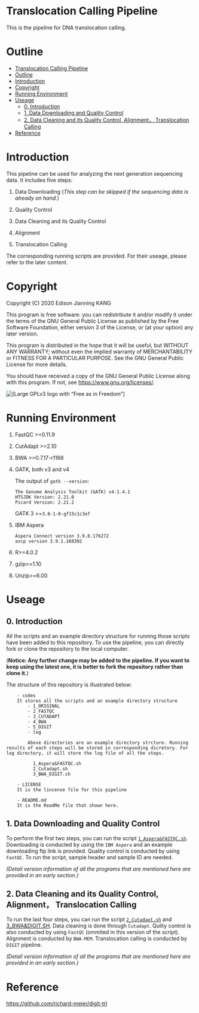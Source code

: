 # Translocation Calling Pipeline

This is the pipeline for DNA translocation calling. 

# Outline

<!-- TOC -->

- [Translocation Calling Pipeline](#translocation-calling-pipeline)
- [Outline](#outline)
- [Introduction](#introduction)
- [Copyright](#copyright)
- [Running Environment](#running-environment)
- [Useage](#useage)
    - [0. Introduction](#0-introduction)
    - [1. Data Downloading and Quality Control](#1-data-downloading-and-quality-control)
    - [2. Data Cleaning and its Quality Control, Alignment， Translocation Calling](#2-data-cleaning-and-its-quality-control-alignment-translocation-calling)
- [Reference](#reference)

<!-- /TOC -->

# Introduction

This pipeline can be used for analyzing the next generation sequencing data. It includes five steps:
1. Data Downloading (*This step can be skipped if the sequencing data is already on hand.*)

2. Quality Control

3. Data Cleaning and its Quality Control

4. Alignment

5. Translocation Calling

The corresponding running scripts are provided. For their useage, please refer to the later content.

# Copyright

Copyright (C) 2020 Edison Jianning KANG

This program is free software: you can redistribute it and/or modify it under the terms of the GNU General Public License as published by the Free Software Foundation, either version 3 of the License, or (at your option) any later version.

This program is distributed in the hope that it will be useful, but WITHOUT ANY WARRANTY; without even the implied warranty of MERCHANTABILITY or FITNESS FOR A PARTICULAR PURPOSE.  See the GNU General Public License for more details.

You should have received a copy of the GNU General Public License along with this program.  If not, see <https://www.gnu.org/licenses/>.

![ [Large GPLv3 logo with “Free as in Freedom”] ](https://www.gnu.org/graphics/gplv3-with-text-136x68.png)

# Running Environment

1. FastQC >=0.11.9

2. CutAdapt >=2.10

3. BWA >=0.7.17-r1188

4. GATK, both v3 and v4

   The output of `gatk --version`:

   ```
   The Genome Analysis Toolkit (GATK) v4.1.4.1
   HTSJDK Version: 2.21.0
   Picard Version: 2.21.2
   ```

   GATK 3 >=`3.8-1-0-gf15c1c3ef`

5. IBM Aspera

    ```
    Aspera Connect version 3.9.8.176272
    ascp version 3.9.1.168302
    ```
    
6. R>=4.0.2

7. gzip>=1.10

8. Unzip>=6.00

# Useage
## 0. Introduction
All the scripts and an example directory structure for running those scripts have been added to this repository. To use the pipeline, you can directly fork or clone the repository to the local computer. 

(**Notice: Any further change may be added to the pipeline. If you want to keep using the latest one, it is better to fork the repository rather than clone it.**)

The structure of this repository is illustrated below:
```
    - codes
    It stores all the scripts and an example directory structure
        - 1_ORIGINAL
        - 2_FASTQC
        - 3_CUTADAPT
        - 4_BWA
        - 5_DIGIT
        - log

        Above directories are an example directory strcture. Running results of each steps will be stored in corresponding dicretory. For log directory, it will store the log file of all the steps.

          1_Aspera&FASTQC.sh
          2_Cutadapt.sh
          3_BWA_DIGIT.sh

    - LICENSE
    It is the lincense file for this pipeline

    - README.md
    It is the ReadMe file that shown here.
```

## 1. Data Downloading and Quality Control
To perform the first two steps, you can run the script [`1_Aspera&FASTQC.sh`](https://github.com/Edison19991109/translocation_calling/blob/master/1_Aspera%26FastQC.sh). Downloading is conducted by using the `IBM Aspera` and an example downloading ftp link is provided. Quality control is conducted by using `FastQC`. To run the script, sample header and sample ID are needed.

*(Detail version information of all the programs that are mentioned here are provided in an early section.)*

## 2. Data Cleaning and its Quality Control, Alignment， Translocation Calling
To run the last four steps, you can run the script [`2_Cutadapt.sh`](https://github.com/Edison19991109/translocation_calling/blob/master/2_Cutadapt.sh) and [3_BWA&DIGIT.SH](https://github.com/Edison19991109/translocation_calling/blob/master/3_BWA%26DIGIT.sh). Data cleaning is done through `Cutadapt`. Qulity control is also conducted by using `FastQC` (ommited in this version of the script). Alignment is conducted by `BWA-MEM`. Translocation calling is conducted by `DIGIT` pipeline.

*(Detail version information of all the programs that are mentioned here are provided in an early section.)*

# Reference
https://github.com/richard-meier/digit-trl
